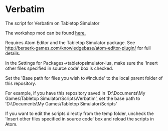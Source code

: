 # Verbatim

The script for Verbatim on Tabletop Simulator

The workshop mod can be found [here.](https://steamcommunity.com/sharedfiles/filedetails/?id=1815852657)

Requires Atom Editor and the Tabletop Simulator package. See http://berserk-games.com/knowledgebase/atom-editor-plugin/ for full details.

In the Settings for Packages->tabletopsimulator-lua, make sure the 'Insert other files specified in source code' box is checked.

Set the 'Base path for files you wish to #include' to the local parent folder of this repository.

For example, if you have this repository saved in 'D:\Documents\My Games\Tabletop Simulator\Scripts\Verbatim', set the base path to 'D:\Documents\My Games\Tabletop Simulator\Scripts'

If you want to edit the scripts directly from the temp folder, uncheck the 'Insert other files specified in source code' box and reload the scripts in Atom.
